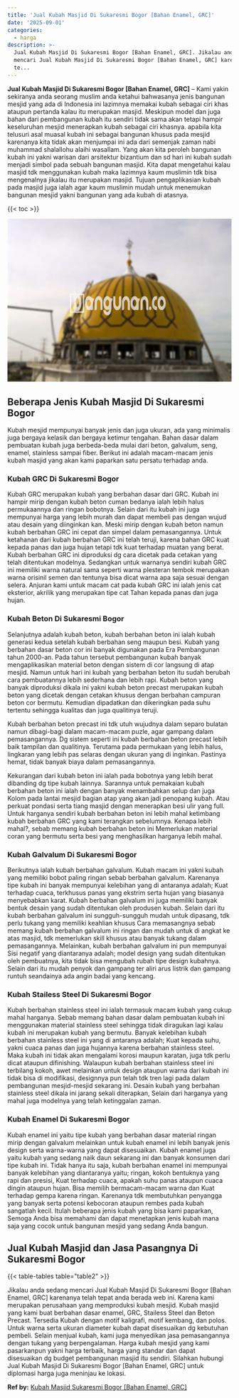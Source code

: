 ```yaml
---
title: 'Jual Kubah Masjid Di Sukaresmi Bogor [Bahan Enamel, GRC]'
date: '2025-09-01'
categories:
  - harga
description: >-
  Jual Kubah Masjid Di Sukaresmi Bogor [Bahan Enamel, GRC]. Jikalau anda sedang
  mencari Jual Kubah Masjid Di Sukaresmi Bogor [Bahan Enamel, GRC] karenanya
  te...
---
```


**Jual Kubah Masjid Di Sukaresmi Bogor \[Bahan Enamel, GRC\]** – Kami yakin sekiranya anda seorang muslim anda ketahui bahwasanya jenis bangunan mesjid yang ada di Indonesia ini lazimnya memakai kubah sebagai ciri khas ataupun pertanda kalau itu merupakan masjid. Meskipun model dan juga bahan dari pembangunan kubah itu sendiri tidak sama akan tetapi hampir keseluruhan mesjid menerapkan kubah sebagai ciri khasnya. apabila kita telusuri asal muasal kubah ini sebagai bangunan khusus pada mesjid karenanya kita tidak akan menjumpai ini ada dari semenjak zaman nabi muhammad shalallohu alaihi wasallam. Yang akan kita peroleh bangunan kubah ini yakni warisan dari arsitektur bizantium dan sd hari ini kubah sudah menjadi simbol pada sebuah bangunan masjid. Kita dapat mengetahui kalau masjid tdk menggunakan kubah maka lazimnya kaum muslimin tdk bisa mengenalnya jikalau itu merupakan masjid. Tujuan pengaplikasian kubah pada masjid juga ialah agar kaum muslimin mudah untuk menemukan bangunan mesjid yakni bangunan yang ada kubah di atasnya.

{{< toc >}}

![Jual Kubah Masjid Di Sukaresmi Bogor [Bahan Enamel, GRC]](/images/jual-kubah-masjid-39.png)

## Beberapa Jenis Kubah Masjid Di Sukaresmi Bogor

Kubah mesjid mempunyai banyak jenis dan juga ukuran, ada yang minimalis juga bergaya kelasik dan bergaya ketimur tengahan. Bahan dasar dalam pembuatan kubah juga berbeda-beda mulai dari beton, galvalum, seng, enamel, stainless sampai fiber. Berikut ini adalah macam-macam jenis kubah masjid yang akan kami paparkan satu persatu terhadap anda.

### Kubah GRC Di Sukaresmi Bogor

Kubah GRC merupakan kubah yang berbahan dasar dari GRC. Kubah ini hampir mirip dengan kubah beton cuman bedanya ialah lebih halus permukaannya dan ringan bobotnya. Selain dari itu kubah ini juga mempunyai harga yang lebih murah dan dapat membeli pas dengan wujud atau desain yang diinginkan kan. Meski mirip dengan kubah beton namun kubah berbahan GRC ini cepat dan simpel dalam pemasangannya. Untuk ketahanan dari kubah berbahan GRC ini telah teruji, karena bahan GRC kuat kepada panas dan juga hujan tetapi tdk kuat terhadap muatan yang berat. Kubah berbahan GRC ini diproduksi dg cara dicetak pada cetakan yang telah ditentukan modelnya. Sedangkan untuk warnanya sendiri kubah GRC ini memiliki warna natural sama seperti warna plesteran tembok merupakan warna orisinil semen dan tentunya bisa dicat warna apa saja sesuai dengan selera. Anjuran kami untuk macam cat pada kubah GRC ini ialah jenis cat eksterior, akrilik yang merupakan tipe cat Tahan kepada panas dan juga hujan.

### Kubah Beton Di Sukaresmi Bogor

Selanjutnya adalah kubah beton, kubah berbahan beton ini ialah kubah generasi kedua setelah kubah berbahan seng maupun besi. Kubah yang berbahan dasar beton cor ini banyak digunakan pada Era Pembangunan tahun 2000-an. Pada tahun tersebut pembangunan kubah banyak mengaplikasikan material beton dengan sistem di cor langsung di atap mesjid. Namun untuk hari ini kubah yang berbahan beton itu sudah berubah cara pembuatannya lebih sederhana dan lebih rapi. Kubah beton yang banyak diproduksi dikala ini yakni kubah beton precast merupakan kubah beton yang dicetak dengan cetakan khusus dengan berbahan campuran beton cor bermutu. Kemudian dipadatkan dan dikeringkan pada suhu tertentu sehingga kualitas dan juga qualitinya teruji.

Kubah berbahan beton precast ini tdk utuh wujudnya dalam separo bulatan namun dibagi-bagi dalam macam-macam puzle, agar gampang dalam pemasangannya. Dg sistem seperti ini kubah berbahan beton precast lebih baik tampilan dan qualitinya. Terutama pada permukaan yang lebih halus, lingkaran yang lebih pas selaras dengan ukuran yang di inginkan. Pastinya hemat, tidak banyak biaya dalam pemasangannya.

Kekurangan dari kubah beton ini ialah pada bobotnya yang lebih berat dibanding dg tipe kubah lainnya. Sarannya untuk pemakaian kubah berbahan beton ini ialah dengan banyak menambahkan selup dan juga Kolom pada lantai mesjid bagian atap yang akan jadi penopang kubah. Atau perkuat pondasi serta tiang masjid dengan menerapkan besi ulir yang full. Untuk harganya sendiri kubah berbahan beton ini lebih mahal ketimbang kubah berbahan GRC yang kami terangkan sebelumnya. Kenapa lebih mahal?, sebab memang kubah berbahan beton ini Memerlukan material coran yang bermutu serta besi yang menghasilkan harganya lebih mahal.

### Kubah Galvalum Di Sukaresmi Bogor

Berikutnya ialah kubah berbahan galvalum. Kubah macam ini yakni kubah yang memiliki bobot paling ringan sebab berbahan galvalum. Karenanya tipe kubah ini banyak mempunyai kelebihan yang di antaranya adalah; Kuat terhadap cuaca, terkhusus panas yang ekstrim serta hujan yang biasanya menyebabkan karat. Kubah berbahan galvalum ini juga memiliki banyak bentuk desain yang sudah ditentukan oleh produsen kubah. Selain dari itu kubah berbahan galvalum ini sungguh-sungguh mudah untuk dipasang, tdk perlu tukang yang memiliki keahlian khusus Cara memasangnya sebab memang kubah berbahan galvalum ini ringan dan mudah untuk di angkat ke atas masjid, tdk memerlukan skill khusus atau banyak tukang dalam pemasangannya. Melainkan, kubah berbahan galvalum ini pun mempunyai Sisi negatif yang diantaranya adalah; model design yang sudah ditentukan oleh pembuatnya, kita tidak bisa mengubah rubah tipe design kubahnya. Selain dari itu mudah penyok dan gampang ter aliri arus listrik dan gampang runtuh seandainya ada angin badai yang kencang.

### Kubah Stailess Steel Di Sukaresmi Bogor

Kubah berbahan stainless steel ini ialah termasuk macam kubah yang cukup mahal harganya. Sebab memang bahan dasar dalam pembuatan kubah ini menggunakan material stainless steel sehingga tidak diragukan lagi kalau kubah ini merupakan kubah yang bermutu. Banyak kelebihan kubah berbahan stainless steel ini yang di antaranya adalah; Kuat kepada suhu, yakni cuaca panas dan juga hujannya karena berbahan stainless steel. Maka kubah ini tidak akan mengalami korosi maupun karatan, juga tdk perlu dicat ataupun difinishing. Walaupun kubah berbahan stainless steel ini terbilang kokoh, awet melainkan untuk design ataupun warna dari kubah ini tidak bisa di modifikasi, designnya pun telah tdk tren lagi pada dalam pembangunan mesjid-mesjid sekarang ini. Desain kubah yang berbahan stainless steel dikala ini jarang sekali diterapkan, Selain dari harganya yang mahal juga modelnya yang telah ketinggalan zaman.

### Kubah Enamel Di Sukaresmi Bogor

Kubah enamel ini yaitu tipe kubah yang berbahan dasar material ringan mirip dengan galvalum melainkan untuk kubah enamel ini lebih banyak jenis design serta warna-warna yang dapat disesuaikan. Kubah enamel juga yaitu kubah yang sedang naik daun sekarang ini dan banyak konsumen dari tipe kubah ini. Tidak hanya itu saja, kubah berbahan enamel ini mempunyai banyak kelebihan yang diantaranya yaitu; ringan, kokoh bentuknya yang rapi dan presisi, Kuat terhadap cuaca, apakah suhu panas ataupun cuaca dingin ataupun hujan. Bisa memilih bermacam-macam warna dan Kuat terhadap gempa karena ringan. Karenanya tdk membutuhkan penyangga yang banyak serta potensi kebocoran ataupun rembes pada kubah sangatlah kecil. Itulah beberapa jenis kubah yang bisa kami paparkan, Semoga Anda bisa memahami dan dapat menetapkan jenis kubah mana saja yang cocok untuk bangunan mesjid yang sedang Anda bangun.

## Jual Kubah Masjid dan Jasa Pasangnya Di Sukaresmi Bogor

{{< table-tables table="table2" >}}

Jikalau anda sedang mencari Jual Kubah Masjid Di Sukaresmi Bogor \[Bahan Enamel, GRC\] karenanya telah tepat anda berada web ini. Karena kami merupakan perusahaan yang memproduksi kubah mesjid. Kubah masjid yang kami buat berbahan dasar enamel, GRC, Stailess Steel dan Beton Precast. Tersedia Kubah dengan motif kaligrafi, motif kembang, dan polos. Untuk warna serta ukuran diameter kubah dapat disesuaikan dg kebutuhan pembeli. Selain menjual kubah, kami juga menyedikan jasa pemasangannya dengan tukang yang berpengalaman. Harga kubah mesjid yang kami pasarkanpun yakni harga terbaik, harga yang standar dan dapat disesuaikan dg budget pembangunan masjid itu sendiri. Silahkan hubungi Jual Kubah Masjid Di Sukaresmi Bogor \[Bahan Enamel, GRC\] untuk diplomasi harga juga meninjau ke lokasi.

**Ref by:** [Kubah Masjid Sukaresmi Bogor [Bahan Enamel, GRC]](https://id.wikipedia.org/wiki/Kubah)
